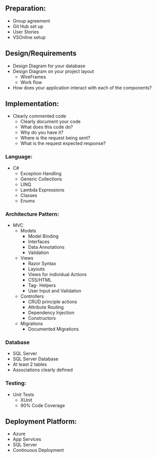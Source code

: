 ## Preparation:
- Group agreement
- Git Hub set up
- User Stories 
- VSOnline setup

## Design/Requirements
- Design Diagram for your database
- Design Diagram on your project layout
	- WireFrames
	- Work flow
- How does your application interact with each of the components?

## Implementation:
- Clearly commented code
	- Clearly document your code
	- What does this code do?
	- Why do you have it?
	- Where is the request being sent?
	- What is the request expected response?

###	Language:
- C#
	- Exception Handling
	- Generic Collections
	- LINQ
	- Lambda Expressions
	- Classes
	- Enums

### Architecture Pattern:
- MVC
	- Models
		- Model Binding
		- Interfaces
		- Data Annotations
		- Validation
	- Views 
		- Razor Syntax
		- Layouts
		- Views for individual Actions
		- CSS/HTML
		- Tag- Helpers
		- User Input and Validation
	- Controllers
		- CRUD principle actions
		- Attribute Routing
		- Dependency Injection
		- Constructors
	- Migrations
		- Documented Migrations

### Database
- SQL Server
- SQL Server Database
- At least 2 tables
- Associations clearly defined

### Testing:
- Unit Tests
	- XUnit
	- 90% Code Coverage

## Deployment Platform:
- Azure
- App Services
- SQL Server
- Continuous Deployment
